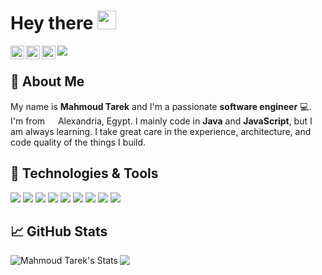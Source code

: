 # Hey there <img src="https://raw.githubusercontent.com/MartinHeinz/MartinHeinz/master/wave.gif" width="30px">
<a href="https://www.github.com/mahmoudtarek97/">
  <img align="left" alt="Github" width="22px" src="https://raw.githubusercontent.com/peterthehan/peterthehan/master/assets/github.svg" />
</a>
<a href="mailto:mahmoudtarek6263@gmail.com">
  <img align="left" alt="Gmail" width="22px" src="https://image.flaticon.com/icons/svg/732/732200.svg" />
</a>
<a href="https://www.linkedin.com/in/mahmoud-tarek97/">
  <img align="left" alt="LinkedIn" width="22px" src="https://raw.githubusercontent.com/peterthehan/peterthehan/master/assets/linkedin.svg" />
</a>


![](https://visitor-badge.glitch.me/badge?page_id=mahmoudtarek97.mahmoudtarek97)

## :book: About Me
My name is **Mahmoud Tarek** and I'm a passionate **software engineer** 💻. I'm from <img src="https://image.flaticon.com/icons/svg/323/323324.svg" width="13"/> Alexandria, Egypt. I mainly code in **Java** and **JavaScript**, but I am always learning. I take great care in the experience, architecture, and code quality of the things I build.


## 🔧 Technologies & Tools
![](https://img.shields.io/badge/Code-Java-informational?style=flat&logo=java&logoColor=white&color=4689db)
![](https://img.shields.io/badge/Framework-Spring-informational?style=flat&logo=spring&logoColor=white&color=4689db)
![](https://img.shields.io/badge/Code-JavaScript-informational?style=flat&logo=javascript&logoColor=white&color=4689db)
![](https://img.shields.io/badge/Code-Vue-informational?style=flat&logo=vue.js&logoColor=white&color=4689db)
![](https://img.shields.io/badge/Code-React-informational?style=flat&logo=react&logoColor=white&color=4689db)
![](https://img.shields.io/badge/Code-HTML-informational?style=flat&logo=html5&logoColor=white&color=4689db)
![](https://img.shields.io/badge/Tools-Hibernate-informational?style=flat&logo=hibernate&logoColor=white&color=4689db)
![](https://img.shields.io/badge/Tools-SQL-informational?style=flat&logo=mysql&logoColor=white&color=4689db)
![](https://img.shields.io/badge/Tools-Git-informational?style=flat&logo=git&logoColor=white&color=4689db)

## &#x1f4c8; GitHub Stats

<a href="https://github.com/mahmoudtarek97/mahmoudtarek97">
  <img align="left" src="https://github-readme-stats.vercel.app/api?username=mahmoudtarek97&show_icons=true&line_height=27&count_private=true&title_color=ffffff&text_color=c9cacc&icon_color=4689db&bg_color=1d1f21&include_all_commits=true" alt="Mahmoud Tarek's Stats" />
</a>


<a href="https://github.com/mahmoudtarek97/mahmoudtarek97">
  <img align="left" src="https://github-readme-stats.vercel.app/api/top-langs/?username=mahmoudtarek97&title_color=ffffff&text_color=c9cacc&icon_color=2bbc8a&bg_color=1d1f21&layout=compact" />
</a>
<!--
**MahmoudTarek97/MahmoudTarek97** is a ✨ _special_ ✨ repository because its `README.md` (this file) appears on your GitHub profile.

Here are some ideas to get you started:

- 🔭 I’m currently working on ...
- 🌱 I’m currently learning ...
- 👯 I’m looking to collaborate on ...
- 🤔 I’m looking for help with ...
- 💬 Ask me about ...
- 📫 How to reach me: ...
- 😄 Pronouns: ...
- ⚡ Fun fact: ...
-->
